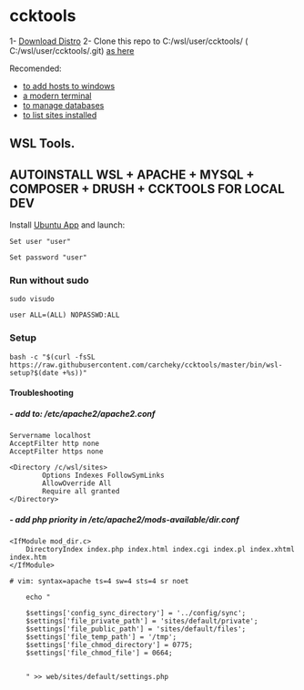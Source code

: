# ccktools


1-  [Download Distro](https://drive.google.com/open?id=1Uw5rjVzwM7xooR1Juyr_EHQdHPPZbEzP)
2-  Clone this repo to C:/wsl/user/ccktools/ ( C:/wsl/user/ccktools/.git) [as here](https://raw.githubusercontent.com/carcheky/ccktools/master/img/folders.png)


Recomended:
-  [to add hosts to windows](http://www.abelhadigital.com/hostsman/)
-  [a modern terminal](https://github.com/Maximus5/ConEmu/releases/latest/)
-  [to manage databases](https://www.heidisql.com/)
-  [to list sites installed](https://github.com/carcheky/home-lamp)



## WSL Tools.
## AUTOINSTALL WSL + APACHE + MYSQL + COMPOSER + DRUSH + CCKTOOLS FOR LOCAL DEV

Install [Ubuntu App](https://www.microsoft.com/es-es/p/ubuntu-1804-lts/9n9tngvndl3q#activetab=pivot:overviewtab) and launch:

    Set user "user"

    Set password "user"


### Run without sudo
```
sudo visudo
```
```
user ALL=(ALL) NOPASSWD:ALL
```

### Setup
```
bash -c "$(curl -fsSL https://raw.githubusercontent.com/carcheky/ccktools/master/bin/wsl-setup?$(date +%s))"
```


#### Troubleshooting
##### - add to: /etc/apache2/apache2.conf

```
Servername localhost
AcceptFilter http none
AcceptFilter https none

<Directory /c/wsl/sites>
        Options Indexes FollowSymLinks
        AllowOverride All
        Require all granted
</Directory>
```

##### - add php priority in /etc/apache2/mods-available/dir.conf

```
<IfModule mod_dir.c>
    DirectoryIndex index.php index.html index.cgi index.pl index.xhtml index.htm
</IfModule>

# vim: syntax=apache ts=4 sw=4 sts=4 sr noet
```




        echo "

        $settings['config_sync_directory'] = '../config/sync';
        $settings['file_private_path'] = 'sites/default/private';
        $settings['file_public_path'] = 'sites/default/files';
        $settings['file_temp_path'] = '/tmp';
        $settings['file_chmod_directory'] = 0775;
        $settings['file_chmod_file'] = 0664;


        " >> web/sites/default/settings.php
